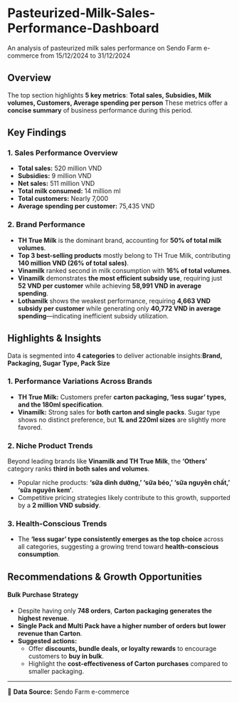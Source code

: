 # Pasteurized-Milk-Sales-Performance-Dashboard
An analysis of pasteurized milk sales performance on Sendo Farm e-commerce from 15/12/2024 to 31/12/2024

## Overview
The top section highlights **5 key metrics**: **Total sales, Subsidies, Milk volumes, Customers, Average spending per person**
These metrics offer a **concise summary** of business performance during this period.

## Key Findings
### **1. Sales Performance Overview**
- **Total sales:** 520 million VND
- **Subsidies:** 9 million VND
- **Net sales:** 511 million VND
- **Total milk consumed:** 14 million ml
- **Total customers:** Nearly 7,000
- **Average spending per customer:** 75,435 VND

### **2. Brand Performance**
- **TH True Milk** is the dominant brand, accounting for **50% of total milk volumes**.
- **Top 3 best-selling products** mostly belong to TH True Milk, contributing **140 million VND (26% of total sales)**.
- **Vinamilk** ranked second in milk consumption with **16% of total volumes**.
- **Vinamilk** demonstrates **the most efficient subsidy use**, requiring just **52 VND per customer** while achieving **58,991 VND in average spending**.
- **Lothamilk** shows the weakest performance, requiring **4,663 VND subsidy per customer** while generating only **40,772 VND in average spending**—indicating inefficient subsidy utilization.

## Highlights & Insights
Data is segmented into **4 categories** to deliver actionable insights:**Brand, Packaging, Sugar Type, Pack Size**

### **1. Performance Variations Across Brands**
- **TH True Milk:** Customers prefer **carton packaging, ‘less sugar’ types, and the 180ml specification**.
- **Vinamilk:** Strong sales for **both carton and single packs**. Sugar type shows no distinct preference, but **1L and 220ml sizes** are slightly more favored.

### **2. Niche Product Trends**
Beyond leading brands like **Vinamilk and TH True Milk**, the **‘Others’** category ranks **third in both sales and volumes**.
- Popular niche products: **‘sữa dinh dưỡng,’ ‘sữa béo,’ ‘sữa nguyên chất,’ ‘sữa nguyên kem’**.
- Competitive pricing strategies likely contribute to this growth, supported by a **2 million VND subsidy**.

### **3. Health-Conscious Trends**
- The **‘less sugar’ type consistently emerges as the top choice** across all categories, suggesting a growing trend toward **health-conscious consumption**.

## Recommendations & Growth Opportunities
#### **Bulk Purchase Strategy**
- Despite having only **748 orders**, **Carton packaging generates the highest revenue**.
- **Single Pack and Multi Pack have a higher number of orders but lower revenue than Carton**.
- **Suggested actions:**
  - Offer **discounts, bundle deals, or loyalty rewards** to encourage customers to **buy in bulk**.
  - Highlight the **cost-effectiveness of Carton purchases** compared to smaller packaging.
  
---
🛒 **Data Source:** Sendo Farm e-commerce
